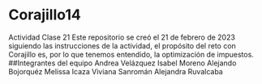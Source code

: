 # Corajillo14
Actividad Clase 21
Este repositorio se creó el 21 de febrero de 2023 siguiendo las instrucciones de la actividad, el propósito del reto con Corajillo es, por lo que tenemos entendido, la optimización de impuestos.
##Integrantes del equipo
Andrea Velázquez
Isabel Moreno
Alejando Bojorquéz
Melissa Icaza
Viviana Sanromán
Alejandra Ruvalcaba
